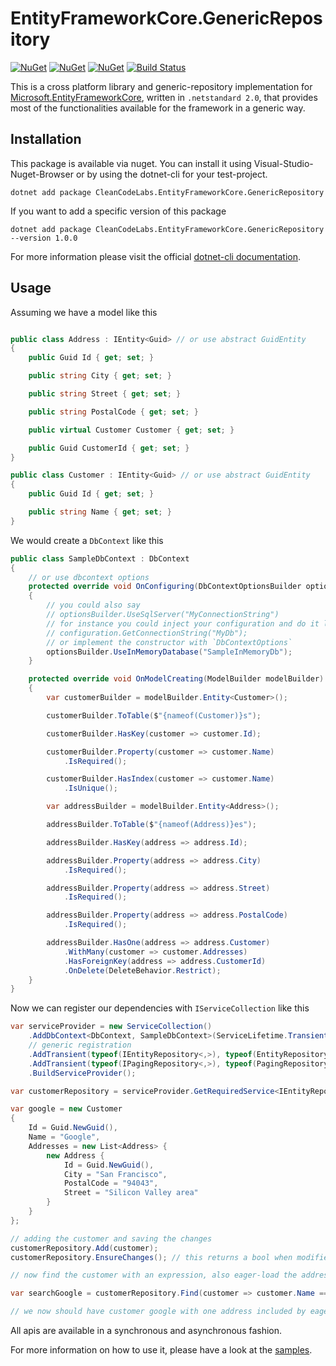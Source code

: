# EntityFrameworkCore.GenericRepository

[![NuGet](https://img.shields.io/nuget/dt/CleanCodeLabs.EntityFrameworkCore.GenericRepository.svg)](https://www.nuget.org/packages/CleanCodeLabs.EntityFrameworkCore.GenericRepository)
[![NuGet](https://img.shields.io/nuget/v/CleanCodeLabs.EntityFrameworkCore.GenericRepository.svg)](https://www.nuget.org/packages/CleanCodeLabs.EntityFrameworkCore.GenericRepository)
[![NuGet](https://img.shields.io/nuget/vpre/CleanCodeLabs.EntityFrameworkCore.GenericRepository.svg)](https://www.nuget.org/packages/CleanCodeLabs.EntityFrameworkCore.GenericRepository)
[![Build Status](https://travis-ci.com/cleancodelabs/EntityFrameworkCore.GenericRepository.svg?branch=master)](https://travis-ci.com/cleancodelabs/EntityFrameworkCore.GenericRepository)

This is a cross platform library and generic-repository implementation for [Microsoft.EntityFrameworkCore](https://www.nuget.org/packages/Microsoft.EntityFrameworkCore), written in `.netstandard 2.0`, that provides most of the functionalities available for the framework in a generic way.

## Installation

This package is available via nuget. You can install it using Visual-Studio-Nuget-Browser or by using the dotnet-cli for your test-project.

```unspecified
dotnet add package CleanCodeLabs.EntityFrameworkCore.GenericRepository
```

If you want to add a specific version of this package

```unspecified
dotnet add package CleanCodeLabs.EntityFrameworkCore.GenericRepository --version 1.0.0
```

For more information please visit the official [dotnet-cli documentation](https://docs.microsoft.com/en-us/dotnet/core/tools/dotnet-add-package).

## Usage

Assuming we have a model like this

```csharp

public class Address : IEntity<Guid> // or use abstract GuidEntity 
{
    public Guid Id { get; set; }

    public string City { get; set; }

    public string Street { get; set; }

    public string PostalCode { get; set; }

    public virtual Customer Customer { get; set; }

    public Guid CustomerId { get; set; }
}

```

```csharp
public class Customer : IEntity<Guid> // or use abstract GuidEntity 
{
    public Guid Id { get; set; }

    public string Name { get; set; }
}
```

We would create a `DbContext` like this

```csharp
public class SampleDbContext : DbContext
{
    // or use dbcontext options
    protected override void OnConfiguring(DbContextOptionsBuilder optionsBuilder)
    {
        // you could also say
        // optionsBuilder.UseSqlServer("MyConnectionString")
        // for instance you could inject your configuration and do it like
        // configuration.GetConnectionString("MyDb");
        // or implement the constructor with `DbContextOptions`
        optionsBuilder.UseInMemoryDatabase("SampleInMemoryDb");
    }

    protected override void OnModelCreating(ModelBuilder modelBuilder)
    {
        var customerBuilder = modelBuilder.Entity<Customer>();

        customerBuilder.ToTable($"{nameof(Customer)}s");

        customerBuilder.HasKey(customer => customer.Id);

        customerBuilder.Property(customer => customer.Name)
            .IsRequired();

        customerBuilder.HasIndex(customer => customer.Name)
            .IsUnique();

        var addressBuilder = modelBuilder.Entity<Address>();

        addressBuilder.ToTable($"{nameof(Address)}es");

        addressBuilder.HasKey(address => address.Id);

        addressBuilder.Property(address => address.City)
            .IsRequired();

        addressBuilder.Property(address => address.Street)
            .IsRequired();

        addressBuilder.Property(address => address.PostalCode)
            .IsRequired();

        addressBuilder.HasOne(address => address.Customer)
            .WithMany(customer => customer.Addresses)
            .HasForeignKey(address => address.CustomerId)
            .OnDelete(DeleteBehavior.Restrict);
    }
}
```
Now we can register our dependencies with `IServiceCollection` like this

```csharp
var serviceProvider = new ServiceCollection()
    .AddDbContext<DbContext, SampleDbContext>(ServiceLifetime.Transient); // or whatever you need here
    // generic registration
    .AddTransient(typeof(IEntityRepository<,>), typeof(EntityRepository<,>))
    .AddTransient(typeof(IPagingRepository<,>), typeof(PagingRepository<,>)))
    .BuildServiceProvider();

var customerRepository = serviceProvider.GetRequiredService<IEntityRepository<Customer, Guid>>();

var google = new Customer
{
    Id = Guid.NewGuid(),
    Name = "Google",
    Addresses = new List<Address> {
        new Address {
            Id = Guid.NewGuid(),
            City = "San Francisco",
            PostalCode = "94043",
            Street = "Silicon Valley area"
        }
    }
};

// adding the customer and saving the changes
customerRepository.Add(customer);
customerRepository.EnsureChanges(); // this returns a bool when modifiedCount > 0

// now find the customer with an expression, also eager-load the addresses

var searchGoogle = customerRepository.Find(customer => customer.Name == "Google", customer => customer.Addresses);

// we now should have customer google with one address included by eager-loading it
```

All apis are available in a synchronous and asynchronous fashion.

For more information on how to use it, please have a look at the [samples](https://github.com/cleancodelabs/EntityFrameworkCore.GenericRepository/tree/master/samples).